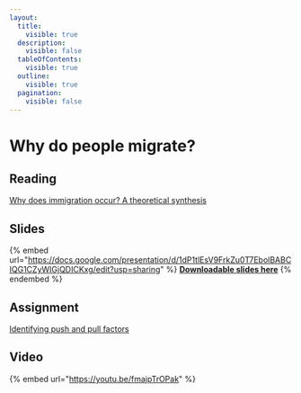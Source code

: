 ```yaml
---
layout:
  title:
    visible: true
  description:
    visible: false
  tableOfContents:
    visible: true
  outline:
    visible: true
  pagination:
    visible: false
---
```


# Why do people migrate?

## Reading

[Why does immigration occur? A theoretical synthesis](https://drive.google.com/file/d/1J4UhxNss3ngq7XunbKcptyhJL-c1rzSA/view?usp=sharing)

## Slides

{% embed url="https://docs.google.com/presentation/d/1dP1tlEsV9FrkZu0T7EbolBABCIQG1CZyWIGjQDICKxg/edit?usp=sharing" %}
[**Downloadable slides here**](https://docs.google.com/presentation/d/1dP1tlEsV9FrkZu0T7EbolBABCIQG1CZyWIGjQDICKxg/edit?usp=sharing)
{% endembed %}

## Assignment

[Identifying push and pull factors](https://docs.google.com/document/d/1q\_7hI9ut-kLmV\_EPLN3xoK3qaNyz3LDT18U3dKAdVS0/edit?usp=sharing)

## Video

{% embed url="https://youtu.be/fmajpTrOPak" %}
